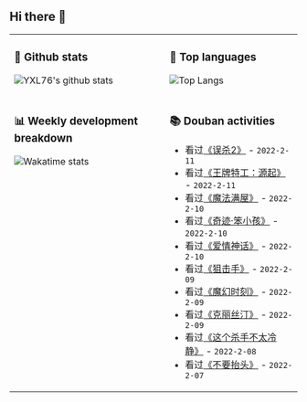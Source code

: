 ## Hi there 👋

<table>
<tr>
<td valign="top" width="54%">

### 🔭 Github stats

![YXL76's github stats](https://github-readme-stats.yxl76.vercel.app/api?username=YXL76&count_private=true&show_icons=true&include_all_commits=true&theme=prussian&line_height=28&disable_animations=true)

</td>

<td valign="top" width="46%">

### 🌱 Top languages

![Top Langs](https://github-readme-stats.yxl76.vercel.app/api/top-langs/?username=YXL76&layout=compact&theme=prussian&langs_count=8&hide=HTML,CSS,SCSS)

</td>
</tr>
<tr>
<td valign="top" width="54%">

### 📊 Weekly development breakdown

![Wakatime stats](https://github-readme-stats.yxl76.vercel.app/api/wakatime?username=YXL76&layout=compact&theme=prussian)


</td>
<td valign="top" width="46%">

### 📚 Douban activities

- 看过[《误杀2》](http://movie.douban.com/subject/35068653/) - `2022-2-11`
- 看过[《王牌特工：源起》](http://movie.douban.com/subject/27038228/) - `2022-2-11`
- 看过[《魔法满屋》](http://movie.douban.com/subject/35134724/) - `2022-2-10`
- 看过[《奇迹·笨小孩》](http://movie.douban.com/subject/35312437/) - `2022-2-10`
- 看过[《爱情神话》](http://movie.douban.com/subject/35376457/) - `2022-2-10`
- 看过[《狙击手》](http://movie.douban.com/subject/35215390/) - `2022-2-09`
- 看过[《魔幻时刻》](http://movie.douban.com/subject/2157507/) - `2022-2-09`
- 看过[《克丽丝汀》](http://movie.douban.com/subject/2140306/) - `2022-2-09`
- 看过[《这个杀手不太冷静》](http://movie.douban.com/subject/35505100/) - `2022-2-08`
- 看过[《不要抬头》](http://movie.douban.com/subject/34884712/) - `2022-2-07`

</td>
</tr>
</table>

<!--
**YXL76/YXL76** is a ✨ _special_ ✨ repository because its `README.md` (this file) appears on your GitHub profile.

Here are some ideas to get you started:

- 🔭 I’m currently working on ...
- 🌱 I’m currently learning ...
- 👯 I’m looking to collaborate on ...
- 🤔 I’m looking for help with ...
- 💬 Ask me about ...
- 📫 How to reach me: ...
- 😄 Pronouns: ...
- ⚡ Fun fact: ...
-->
